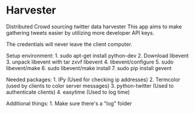 Harvester
=========

Distributed Crowd sourcing twitter data harvester
This app aims to make gathering tweets easier by utilizing more developer API keys. 

The credentials will never leave the client computer. 

Setup environment:
	1. sudo apt-get install python-dev
	2. Download libevent
	3. unpack libevent with tar zxvf libevent
	4. libevent/configure
	5. sudo libevent/make
	6. sudo libevent/make install
	7. sudo pip install gevent

Needed packages:
	1. IPy (Used for checking ip addresses)
	2. Termcolor (used by clients to color server messages)
	3. python-twitter (Used to authenticate clients)
	4. easytime (Used to log time)

Additional things:
	1. Make sure there's a "log" folder
	
